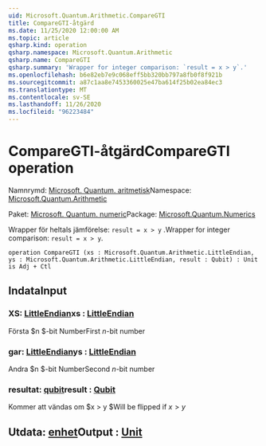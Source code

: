 ```yaml
---
uid: Microsoft.Quantum.Arithmetic.CompareGTI
title: CompareGTI-åtgärd
ms.date: 11/25/2020 12:00:00 AM
ms.topic: article
qsharp.kind: operation
qsharp.namespace: Microsoft.Quantum.Arithmetic
qsharp.name: CompareGTI
qsharp.summary: 'Wrapper for integer comparison: `result = x > y`.'
ms.openlocfilehash: b6e82eb7e9c068eff5bb320bb797a8fb0f8f921b
ms.sourcegitcommit: a87c1aa8e7453360025e47ba614f25b02ea84ec3
ms.translationtype: MT
ms.contentlocale: sv-SE
ms.lasthandoff: 11/26/2020
ms.locfileid: "96223484"
---
```

# <a name="comparegti-operation"></a><span data-ttu-id="04666-102">CompareGTI-åtgärd</span><span class="sxs-lookup"><span data-stu-id="04666-102">CompareGTI operation</span></span>

<span data-ttu-id="04666-103">Namnrymd: [Microsoft. Quantum. aritmetisk](xref:Microsoft.Quantum.Arithmetic)</span><span class="sxs-lookup"><span data-stu-id="04666-103">Namespace: [Microsoft.Quantum.Arithmetic](xref:Microsoft.Quantum.Arithmetic)</span></span>

<span data-ttu-id="04666-104">Paket: [Microsoft. Quantum. numeric](https://nuget.org/packages/Microsoft.Quantum.Numerics)</span><span class="sxs-lookup"><span data-stu-id="04666-104">Package: [Microsoft.Quantum.Numerics](https://nuget.org/packages/Microsoft.Quantum.Numerics)</span></span>


<span data-ttu-id="04666-105">Wrapper för heltals jämförelse: `result = x > y` .</span><span class="sxs-lookup"><span data-stu-id="04666-105">Wrapper for integer comparison: `result = x > y`.</span></span>

```qsharp
operation CompareGTI (xs : Microsoft.Quantum.Arithmetic.LittleEndian, ys : Microsoft.Quantum.Arithmetic.LittleEndian, result : Qubit) : Unit is Adj + Ctl
```


## <a name="input"></a><span data-ttu-id="04666-106">Indata</span><span class="sxs-lookup"><span data-stu-id="04666-106">Input</span></span>

### <a name="xs--littleendian"></a><span data-ttu-id="04666-107">XS: [LittleEndian](xref:Microsoft.Quantum.Arithmetic.LittleEndian)</span><span class="sxs-lookup"><span data-stu-id="04666-107">xs : [LittleEndian](xref:Microsoft.Quantum.Arithmetic.LittleEndian)</span></span>

<span data-ttu-id="04666-108">Första $n $-bit Number</span><span class="sxs-lookup"><span data-stu-id="04666-108">First $n$-bit number</span></span>


### <a name="ys--littleendian"></a><span data-ttu-id="04666-109">gar: [LittleEndian](xref:Microsoft.Quantum.Arithmetic.LittleEndian)</span><span class="sxs-lookup"><span data-stu-id="04666-109">ys : [LittleEndian](xref:Microsoft.Quantum.Arithmetic.LittleEndian)</span></span>

<span data-ttu-id="04666-110">Andra $n $-bit Number</span><span class="sxs-lookup"><span data-stu-id="04666-110">Second $n$-bit number</span></span>


### <a name="result--qubit"></a><span data-ttu-id="04666-111">resultat: [qubit](xref:microsoft.quantum.lang-ref.qubit)</span><span class="sxs-lookup"><span data-stu-id="04666-111">result : [Qubit](xref:microsoft.quantum.lang-ref.qubit)</span></span>

<span data-ttu-id="04666-112">Kommer att vändas om $x > y $</span><span class="sxs-lookup"><span data-stu-id="04666-112">Will be flipped if $x > y$</span></span>



## <a name="output--unit"></a><span data-ttu-id="04666-113">Utdata: [enhet](xref:microsoft.quantum.lang-ref.unit)</span><span class="sxs-lookup"><span data-stu-id="04666-113">Output : [Unit](xref:microsoft.quantum.lang-ref.unit)</span></span>

